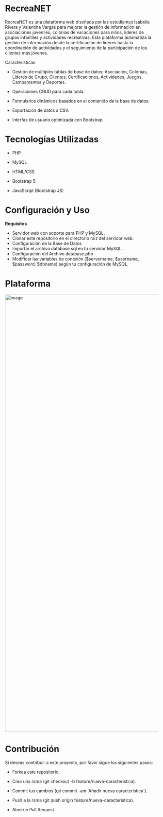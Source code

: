 # RecreaNET
RecreaNET es una plataforma web diseñada por las estudiantes Isabella Rivera y Valentina Vargas para mejorar la gestión de información en asociaciones juveniles, colonias de vacaciones para niños, líderes de grupos infantiles y actividades recreativas. Esta plataforma automatiza la gestión de información desde la certificación de líderes hasta la coordinación de actividades y el seguimiento de la participación de los clientes más jóvenes.

Características

- Gestión de múltiples tablas de base de datos: Asociación, Colonias, Líderes de Grupo, Clientes, Certificaciones, Actividades, Juegos, Campamentos y Deportes.

- Operaciones CRUD para cada tabla.

- Formularios dinámicos basados en el contenido de la base de datos.

- Exportación de datos a CSV.

- Interfaz de usuario optimizada con Bootstrap.

# Tecnologías Utilizadas
- PHP

- MySQL

- HTML/CSS

- Bootstrap 5

- JavaScript (Bootstrap JS)

# Configuración y Uso
**Requisitos**
- Servidor web con soporte para PHP y MySQL.
- Clonar este repositorio en el directorio raíz del servidor web.
- Configuración de la Base de Datos
- Importar el archivo database.sql en tu servidor MySQL.
- Configuración del Archivo database.php
- Modificar las variables de conexión ($servername, $username, $password, $dbname) según tu configuración de MySQL.

# Plataforma

<img width="1440" alt="image" src="https://github.com/codingwthisa/RecreaNET/assets/106448788/fa2c48ed-9b19-4db1-b87a-3cf04ba685f4">



# Contribución
Si deseas contribuir a este proyecto, por favor sigue los siguientes pasos:

- Forkea este repositorio.

- Crea una rama (git checkout -b feature/nueva-caracteristica).

- Commit tus cambios (git commit -am 'Añadir nueva característica').

- Push a la rama (git push origin feature/nueva-caracteristica).

- Abre un Pull Request.

